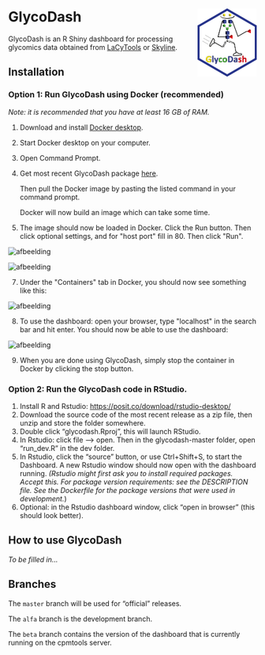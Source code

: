 # GlycoDash <img src="man/figures/glycodash_logo.png" align="right" height="138" /></a>

GlycoDash is an R Shiny dashboard for processing glycomics data obtained from [LaCyTools](<https://pubs.acs.org/doi/10.1021/acs.jproteome.6b00171>) or [Skyline](<https://skyline.ms>).

## Installation

### Option 1: Run GlycoDash using Docker (recommended)
_Note: it is recommended that you have at least 16 GB of RAM._
1. Download and install [Docker desktop](https://www.docker.com/products/docker-desktop/).
2. Start Docker desktop on your computer.
3. Open Command Prompt.
4. Get most recent GlycoDash package [here](https://github.com/Center-for-Proteomics-and-Metabolomics/GlycoDash/pkgs/container/glycodash).

   Then pull the Docker image by pasting the listed command in your command prompt.
   
   Docker will now build an image which can take some time.
6. The image should now be loaded in Docker. Click the Run button. Then click optional settings, and for "host port" fill in 80. Then click "Run".

![afbeelding](https://github.com/Center-for-Proteomics-and-Metabolomics/GlycoDash/assets/105744767/1f626535-66c9-419e-9ca9-447213bef07d)

![afbeelding](https://github.com/Center-for-Proteomics-and-Metabolomics/GlycoDash/assets/105744767/439a415e-5d35-4180-a9c1-4457853e3f42)

7. Under the "Containers" tab in Docker, you should now see something like this:
   
![afbeelding](https://github.com/Center-for-Proteomics-and-Metabolomics/GlycoDash/assets/105744767/30c51e52-6e99-429c-bc14-edd9687dd25f)

8. To use the dashboard: open your browser, type "localhost" in the search bar and hit enter. You should now be able to use the dashboard:

![afbeelding](https://github.com/Center-for-Proteomics-and-Metabolomics/GlycoDash/assets/105744767/7c838f22-c035-4d7c-bd06-20f92174df1d)


9. When you are done using GlycoDash, simply stop the container in Docker by clicking the stop button.


### Option 2: Run the GlycoDash code in RStudio.

1.  Install R and Rstudio: <https://posit.co/download/rstudio-desktop/>
2.  Download the source code of the most recent release as a zip file, then unzip and
    store the folder somewhere.
3.  Double click “glycodash.Rproj”, this will launch RStudio.
4.  In Rstudio: click file –\> open. Then in the glycodash-master
    folder, open “run_dev.R” in the dev folder.
5.  In Rstudio, click the “source” button, or use Ctrl+Shift+S, to start
    the Dashboard. A new Rstudio window should now open with the
    dashboard running. *(Rstudio might first ask you to install required
    packages. Accept this. For package version requirements: see the DESCRIPTION
    file. See the Dockerfile for the package versions that were used in development.*)
7.  Optional: in the Rstudio dashboard window, click “open in browser”
    (this should look better). 

## How to use GlycoDash
_To be filled in..._

## Branches

The ```master``` branch will be used for “official” releases.

The ```alfa``` branch is the development branch.

The ```beta``` branch contains the version of the dashboard that is currently
running on the cpmtools server.

